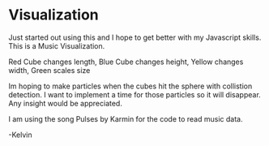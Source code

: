 Visualization
=============

Just started out using this and I hope to get better with my Javascript skills.
This is a Music Visualization. 

Red Cube changes length, 
Blue Cube changes height,
Yellow changes width,
Green scales size

Im hoping to make particles when the cubes hit the  sphere with collistion detection.
I want to implement a time for those particles so it will disappear.
Any insight would be appreciated.

I am using the song Pulses by Karmin for the code to read music data.

-Kelvin
